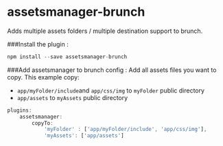 assetsmanager-brunch
====================

Adds multiple assets folders / multiple destination support to brunch.

###Install the plugin :
```js
npm install --save assetsmanager-brunch
```

###Add assetsmanager to brunch config :
Add all assets files you want to copy. This example copy:

* `app/myFolder/include`and `app/css/img` to `myFolder` public directory
* `app/assets` to `myAssets` public directory


```js
plugins:
    assetsmanager:
        copyTo:
            'myFolder' : ['app/myFolder/include', 'app/css/img'],
            'myAssets': ['app/assets']
```
